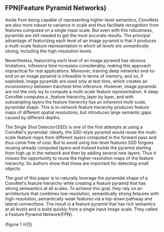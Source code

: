 ## FPN(Feature Pyramid Networks)


Aside from being capable of representing higher-level semantics, ConvNets are also more robust to variance in scale and thus facilitate recognition from features computed on a single input scale. But even with this robustness, pyramids are still needed to get the most accurate results. The principal advantage of featurizing each level of an image pyramid is that it produces a multi-scale feature representation in which _all levels are semantically strong_, including the high-resolution levels.

Nevertheless, featurizing each level of an image pyramid has obvious limitations. Inference time increases considerably, making this approach impractical for real applications. Moreover, training deep networks end-to-end on an image pyramid is infeasible in terms of memory, and so, if exploited, image pyramids are used only at test time, which creates an inconsistency between train/test-time inference. However, image pyramids are not the only wy to compute a multi-scale feature representation. A deep ConvNet computes a _feature hierarchy_layer by layer, and with subsampling layers the feature hierarchy has an inherenct multi scale, pyramidal shape. This is in-network feature hierarchy produces feature maps of different spatial resolutions, but introduces large semantic gaps caused by different depths.

The Single Shot Detector(SSD) is one of the first attempts at using a ConvNet's pyramidal. Ideally, the SSD-style pyramid would reuse the multi-scale feature maps from different layers computed in the forward pass and thus come free of cost. But to avoid using low-level  features SSD forgoes reusing already computed layers and instead builds the pyramid starting from high up in the network and then by adding several new layers. Thus it misses the opportunity to reuse the higher-resolution maps of the feature hierarchy. So authors show that these are important for detecting small objects. 

The goal of this paper is to naturally leverage the pyramidal shape of a ConvNet's feature hierarchy while creating a feature pyramid that has strong semeantics at all scales. To achieve this goal, they raly on an architecture that combines low-resolution, semantically strong fetaures with high-resolution, semantically weak features via a top-down pathway and lateral connections. The result is a feature pyramid that has rich semantics at all levels and is build quickly from a single input image scale. They called a Feature Pyramid Network(FPN).

(figure 1 사진)

